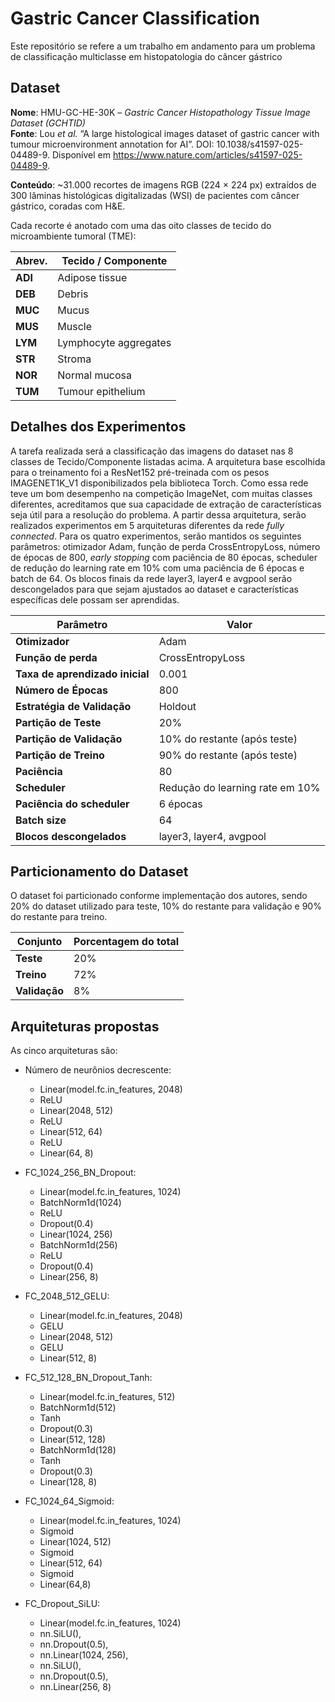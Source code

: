 # Gastric Cancer Classification

Este repositório se refere a um trabalho em andamento para um problema de classificação multiclasse em histopatologia do câncer gástrico

## Dataset
**Nome**: HMU-GC-HE-30K – *Gastric Cancer Histopathology Tissue Image Dataset (GCHTID)*  
**Fonte**: Lou *et al.* “A large histological images dataset of gastric cancer with tumour microenvironment annotation for AI”. DOI: 10.1038/s41597-025-04489-9.
Disponível em https://www.nature.com/articles/s41597-025-04489-9.

**Conteúdo**: ~31.000 recortes de imagens RGB (224 × 224 px) extraídos de 300 lâminas histológicas digitalizadas (WSI) de pacientes com câncer gástrico, coradas com H&E.

Cada recorte é anotado com uma das oito classes de tecido do microambiente tumoral (TME):

| Abrev. | Tecido / Componente    |
|-------|-------------------------|
| **ADI** | Adipose tissue        |
| **DEB** | Debris                |
| **MUC** | Mucus                 |
| **MUS** | Muscle                |
| **LYM** | Lymphocyte aggregates |
| **STR** | Stroma                |
| **NOR** | Normal mucosa         |
| **TUM** | Tumour epithelium     |


## Detalhes dos Experimentos

A tarefa realizada será a classificação das imagens do dataset nas 8 classes de Tecido/Componente listadas acima. A arquitetura base escolhida para o treinamento foi a ResNet152 pré-treinada com os pesos IMAGENET1K_V1 disponibilizados pela biblioteca Torch.  Como essa rede teve um bom desempenho na competição ImageNet, com muitas classes diferentes, acreditamos que sua capacidade de extração de características seja útil para a resolução do problema.
A partir dessa arquitetura, serão realizados experimentos em 5 arquiteturas diferentes da rede _fully connected_. Para os quatro experimentos, serão mantidos os seguintes parâmetros: otimizador Adam, função de perda CrossEntropyLoss, número de épocas de 800, _early stopping_ com paciência de 80 épocas,  scheduler de redução do learning rate em 10% com uma paciência de 6 épocas e batch de 64.
Os blocos finais da rede layer3, layer4 e avgpool serão descongelados para que sejam ajustados ao dataset e características específicas dele possam ser aprendidas.

| Parâmetro                | Valor                                  |
|------------------------------|----------------------------------------|
| **Otimizador**               | Adam                                   |
| **Função de perda**          | CrossEntropyLoss                       |
| **Taxa de aprendizado inicial** | 0.001                               |
| **Número de Épocas**         | 800                                    |
| **Estratégia de Validação**  | Holdout                                |
| **Partição de Teste**        | 20%                                    |
| **Partição de Validação**    | 10% do restante (após teste)           |
| **Partição de Treino**       | 90% do restante (após teste)           |
| **Paciência**                | 80                                     |
| **Scheduler**                | Redução do learning rate em 10%        |
| **Paciência do scheduler**   | 6 épocas                               |    
| **Batch size**               | 64                                     |
| **Blocos descongelados**     | layer3, layer4, avgpool                |
## Particionamento do Dataset
O dataset foi particionado conforme implementação dos autores, sendo 20% do dataset utilizado para teste, 10% do restante para validação e 90% do restante para treino.

| Conjunto       | Porcentagem do total |
|----------------|----------------------|
| **Teste**      | 20%                  |
| **Treino**     | 72%                  |
| **Validação**  | 8%                   |


## Arquiteturas propostas
As cinco arquiteturas são:

- Número de neurônios decrescente:
    - Linear(model.fc.in_features, 2048)
    - ReLU
    - Linear(2048, 512)
    - ReLU
    - Linear(512, 64)
    - ReLU
    - Linear(64, 8)

- FC_1024_256_BN_Dropout:
    - Linear(model.fc.in_features, 1024)
    - BatchNorm1d(1024)
    - ReLU
    - Dropout(0.4)
    - Linear(1024, 256)
    - BatchNorm1d(256)
    - ReLU
    - Dropout(0.4)
    - Linear(256, 8)

- FC_2048_512_GELU:
    - Linear(model.fc.in_features, 2048)
    - GELU
    - Linear(2048, 512)
    - GELU
    - Linear(512, 8)

- FC_512_128_BN_Dropout_Tanh:
  - Linear(model.fc.in_features, 512)
  - BatchNorm1d(512)
  - Tanh
  - Dropout(0.3)
  - Linear(512, 128)
  - BatchNorm1d(128)
  - Tanh
  - Dropout(0.3)
  - Linear(128, 8)

- FC_1024_64_Sigmoid:
    - Linear(model.fc.in_features, 1024)
    - Sigmoid
    - Linear(1024, 512)
    - Sigmoid
    - Linear(512, 64)
    - Sigmoid
    - Linear(64,8)

- FC_Dropout_SiLU:
    - Linear(model.fc.in_features, 1024)
    - nn.SiLU(),
    - nn.Dropout(0.5),
    - nn.Linear(1024, 256),
    - nn.SiLU(),
    - nn.Dropout(0.5),
    - nn.Linear(256, 8)